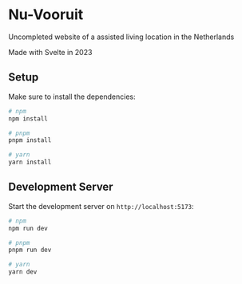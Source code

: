 # Nu-Vooruit

Uncompleted website of a assisted living location in the Netherlands

Made with Svelte in 2023

## Setup

Make sure to install the dependencies:

```bash
# npm
npm install

# pnpm
pnpm install

# yarn
yarn install
```

## Development Server

Start the development server on `http://localhost:5173`:

```bash
# npm
npm run dev

# pnpm
pnpm run dev

# yarn
yarn dev
```
